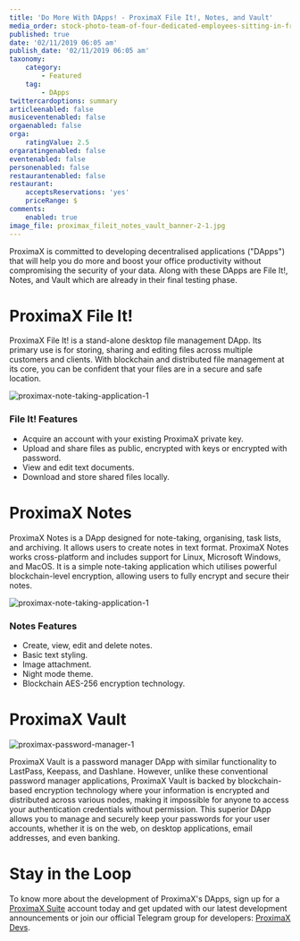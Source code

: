 ```yaml
---
title: 'Do More With DApps! - ProximaX File It!, Notes, and Vault'
media_order: stock-photo-team-of-four-dedicated-employees-sitting-in-front-of-a-laptop-while-working-together-at-an-1018854814.jpg
published: true
date: '02/11/2019 06:05 am'
publish_date: '02/11/2019 06:05 am'
taxonomy:
    category:
        - Featured
    tag:
        - DApps
twittercardoptions: summary
articleenabled: false
musiceventenabled: false
orgaenabled: false
orga:
    ratingValue: 2.5
orgaratingenabled: false
eventenabled: false
personenabled: false
restaurantenabled: false
restaurant:
    acceptsReservations: 'yes'
    priceRange: $
comments:
    enabled: true
image_file: proximax_fileit_notes_vault_banner-2-1.jpg
---
```


ProximaX is committed to developing decentralised applications ("DApps") that will help you do more and boost your office productivity without compromising the security of your data. Along with these DApps are File It!, Notes, and Vault which are already in their final testing phase. 

# ProximaX File It!
ProximaX File It! is a stand-alone desktop file management DApp. Its primary use is for storing, sharing and editing files across multiple customers and clients. With blockchain and distributed file management at its core, you can be confident that your files are in a secure and safe location.

![proximax-note-taking-application-1](image://proximax-file-management-application-1.png)

### File It! Features
* Acquire an account with your existing ProximaX private key.
* Upload and share files as public, encrypted with keys or encrypted with password.
* View and edit text documents.
* Download and store shared files locally.

# ProximaX Notes
ProximaX Notes is a DApp designed for note-taking, organising, task lists, and archiving. It allows users to create notes in text format. ProximaX Notes works cross-platform and includes support for Linux, Microsoft Windows, and MacOS. It is a simple note-taking application which utilises powerful blockchain-level encryption, allowing users to fully encrypt and secure their notes.

![proximax-note-taking-application-1](image://proximax-note-taking-application-1.png)
### Notes Features

* Create, view, edit and delete notes.
* Basic text styling.
* Image attachment.
* Night mode theme.
* Blockchain AES-256 encryption technology.
# ProximaX Vault
![proximax-password-manager-1](image://proximax-password-manager-1.png)

ProximaX Vault is a password manager DApp with similar functionality to LastPass, Keepass, and Dashlane. However, unlike these conventional password manager applications, ProximaX Vault is backed by blockchain-based encryption technology where your information is encrypted and distributed across various nodes, making it impossible for anyone to access your authentication credentials without permission. This superior DApp allows you to manage and securely keep your passwords for your user accounts, whether it is on the web, on desktop applications, email addresses, and even banking. 

# Stay in the Loop
To know more about the development of ProximaX's DApps, sign up for a [ProximaX Suite](http://suite.proximax.io) account today and get updated with our latest development announcements or join our official Telegram group for developers: [ProximaX Devs](https://web.telegram.org/#/im?p=@proximax_devs).